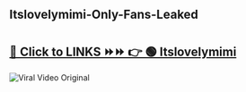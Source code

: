 
 ## Itslovelymimi-Only-Fans-Leaked

# <h2><a href="https://clipsfans.com/Itslovelymimi&ref=git">🔗 Click to LINKS ⏩⏩ 👉 🟢 Itslovelymimi </a></h2>

<a href="https://clipsfans.com/Itslovelymimi&ref=git" rel="nofollow" data-target="animated-image.originalLink"><img src="https://i.ibb.co.com/xMMVF88/686577567.gif" alt="Viral Video Original" style="max-width: 100%; display: inline-block;" data-target="animated-image.originalImage"></a>
